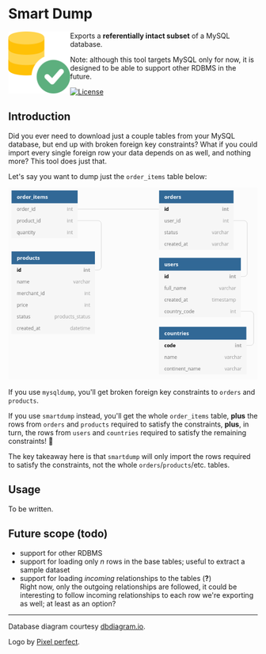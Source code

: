 # Smart Dump

<img src="https://raw.githubusercontent.com/BenMorel/smartdump/master/logo.svg" alt="" align="left" height="125">

Exports a **referentially intact subset** of a MySQL database.

Note: although this tool targets MySQL only for now, it is designed to be able to support other RDBMS in the future.

[![License](https://img.shields.io/badge/license-MIT-blue.svg)](http://opensource.org/licenses/MIT)

## Introduction

Did you ever need to download just a couple tables from your MySQL database, but end up with broken foreign key constraints? What if you could import every single foreign row your data depends on as well, and nothing more?
This tool does just that.

Let's say you want to dump just the `order_items` table below:

<img src="https://raw.githubusercontent.com/BenMorel/smartdump/master/diagram.png" alt="">

If you use `mysqldump`, you'll get broken foreign key constraints to `orders` and `products`.

If you use `smartdump` instead, you'll get the whole `order_items` table, **plus** the rows from `orders` and `products` required to satisfy the constraints, **plus**, in turn, the rows from `users` and `countries` required to satisfy the remaining constraints! 💪

The key takeaway here is that `smartdump` will only import the rows required to satisfy the constraints, not the whole `orders`/`products`/etc. tables.

## Usage

To be written.

## Future scope (todo)

- support for other RDBMS
- support for loading only *n* rows in the base tables; useful to extract a sample dataset
- support for loading *incoming* relationships to the tables (**?**)  
  Right now, only the outgoing relationships are followed, it could be interesting to follow incoming relationships to each row we're exporting as well; at least as an option?

---

Database diagram courtesy [dbdiagram.io](https://dbdiagram.io/).

Logo by [Pixel perfect](https://www.flaticon.com/authors/pixel-perfect).
